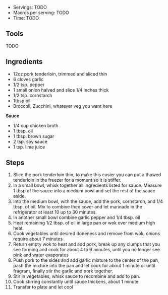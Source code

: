  - Servings: TODO
- Macros per serving: TODO
- Time: TODO

## Tools

TODO

## Ingredients
- 12oz pork tenderloin, trimmed and sliced thin
- 6 cloves garlic
- 1/2 tsp. pepper
- 1 small onion halved and slice 1/4 inches thick
- 1/2 tsp. cornstarch
- 1tbsp oil
- Broccoli, Zucchini, whatever veg you want here

__Sauce__ 
- 1/4 cup chicken broth
- 1 tbsp. oil
- 1 tbsp. brown sugar
- 2 tsp. soy sauce
- 1 tsp. lime juice


## Steps
1. Slice the pork tenderloin thin, to make this easier you can put a thawed tenderloin in the freezer for a moment so it is stiffer.
2. In a small bowl, whisk together all ingredients listed for sauce. Measure 1 tbsp of the sauce into a medium bowl and set the rest of the sauce aside.
3. Into the medium bowl, with the sauce, add the pork, cornstarch, and 1/4 tbsp. of oil. Mix to combine then cover and let marinade in the refrigerator at least 10 up to 30 minutes.
4. In another small bowl combine garlic pepper and 1/4 tbsp. oil
5. Heat remaining 1/2 tbsp. of oil in large pan or wok over medium high heat.
6. Cook vegetables until desired doneness and remove from wok, onions require about 7 minutes
7. Return empty wok to heat and add pork, break up any clumps that you see forming and cook for about 4 to 6 minutes, until you no longer see pink and water evaporates
8. Push pork to the sides and add garlic mixture to the center of the pan, pash the mixture into the pan and let cook for about 1 minute or until fragrant, finally stir the garlic and pork together.
9. Stir in vegetables, whisk sauce to recombine and add to pan.
10. Cook stirring constantly until sauce thickens, about 1 minute
11. Transfer to plate and let cool